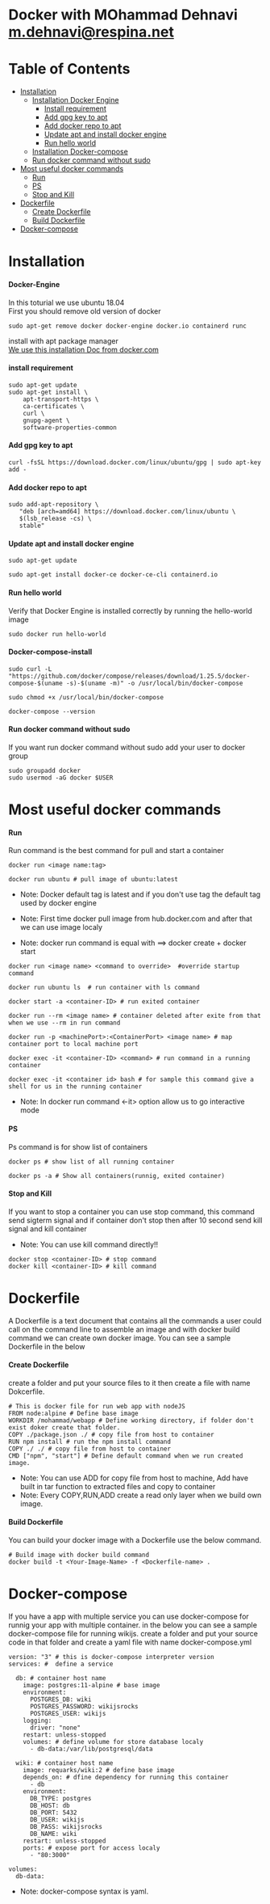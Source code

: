 
# Docker with MOhammad Dehnavi <m.dehnavi@respina.net>

# Table of Contents

- [Installation](#introduction)
   - [Installation Docker Engine](#Docker-Engine)
     - [Install requirement](#install-requirement)
     - [Add gpg key to apt](#Add-gpg-key-to-apt)
     - [Add docker repo to apt](#Add-docker-repo-to-apt)
     - [Update apt and install docker engine](#Update-apt-and-install-docker-engine)
     - [Run hello world](#Run-hello-world)
   - [Installation Docker-compose](#Docker-compose-install)
   - [Run docker command without sudo](#Run-docker-command-without-sudo)
- [Most useful docker commands](#Most-useful-docker-commands)
   - [Run](#Run) 
   - [PS](#PS)
   - [Stop and Kill](#Stop-and-Kill)
- [Dockerfile](#Dockerfile)
   - [Create Dockerfile](#Create-Dockerfile)
   - [Build Dockerfile](#Build-Dockerfile)
- [Docker-compose](#Docker-compose)

# Installation
#### Docker-Engine
In this toturial we use ubuntu 18.04  
First you should remove old version of docker 
```
sudo apt-get remove docker docker-engine docker.io containerd runc
```
install with apt package manager  
[We use this installation Doc from docker.com](https://docs.docker.com/engine/install/ubuntu/)

#### install requirement
```
sudo apt-get update
sudo apt-get install \
    apt-transport-https \
    ca-certificates \
    curl \
    gnupg-agent \
    software-properties-common
```

#### Add gpg key to apt
```    
curl -fsSL https://download.docker.com/linux/ubuntu/gpg | sudo apt-key add -
```

#### Add docker repo to apt 
```
sudo add-apt-repository \
   "deb [arch=amd64] https://download.docker.com/linux/ubuntu \
   $(lsb_release -cs) \
   stable"
```

#### Update apt and install docker engine
```
sudo apt-get update

sudo apt-get install docker-ce docker-ce-cli containerd.io
```

#### Run hello world
Verify that Docker Engine is installed correctly by running the hello-world image 
```
sudo docker run hello-world
```

#### Docker-compose-install
```
sudo curl -L "https://github.com/docker/compose/releases/download/1.25.5/docker-compose-$(uname -s)-$(uname -m)" -o /usr/local/bin/docker-compose

sudo chmod +x /usr/local/bin/docker-compose

docker-compose --version
```
#### Run docker command without sudo
If you want run docker command without sudo add your user to docker group 
```
sudo groupadd docker 
sudo usermod -aG docker $USER
```
# Most useful docker commands

#### Run
Run command is the best command for pull and start a container
```
docker run <image name:tag>

docker run ubuntu # pull image of ubuntu:latest 
```
- Note: Docker default tag is latest and if you don't use tag the default tag used by docker engine

- Note: First time docker pull image from hub.docker.com and after that we can use image localy

- Note: docker run command is equal with ==>  docker create + docker start

```
docker run <image name> <command to override>  #override startup command

docker run ubuntu ls  # run container with ls command
````
```
docker start -a <container-ID> # run exited container
```
```
docker run --rm <image name> # container deleted after exite from that when we use --rm in run command 
```
```
docker run -p <machinePort>:<ContainerPort> <image name> # map container port to local machine port
```
```
docker exec -it <container-ID> <command> # run command in a running container 

docker exec -it <container id> bash # for sample this command give a shell for us in the running container
```
- Note: In docker run command <-it> option allow us to go interactive mode

#### PS
Ps command is for show list of containers
```
docker ps # show list of all running container

docker ps -a # Show all containers(runnig, exited container)
```
#### Stop and Kill
If you want to stop a container you can use stop command, this command send sigterm signal and if container don't stop then after 10 second send kill signal and kill container

- Note: You can use kill command directly!!

```
docker stop <container-ID> # stop command
docker kill <container-ID> # kill command
```

# Dockerfile
A Dockerfile is a text document that contains all the commands a user could call on the command line to assemble an image and with docker build command we can create own docker image. You can see a sample Dockerfile in the below

#### Create Dockerfile
create a folder and put your source files to it then create a file with name Dokcerfile.
```
# This is docker file for run web app with nodeJS
FROM node:alpine # Define base image
WORKDIR /mohammad/webapp # Define working directory, if folder don't exist doker create that folder. 
COPY ./package.json ./ # copy file from host to container
RUN npm install # run the npm install command
COPY ./ ./ # copy file from host to container
CMD ["npm", "start"] # Define default command when we run created image. 
```
- Note: You can use ADD for copy file from host to machine, Add have built in tar function to extracted files and copy to container
- Note: Every COPY,RUN,ADD create a read only layer when we build own image.

#### Build Dockerfile
You can build your docker image with a Dockerfile use the below command. 

```
# Build image with docker build command
docker build -t <Your-Image-Name> -f <Dockerfile-name> . 
```
# Docker-compose
If you have a app with multiple service you can use docker-compose for runnig your app with multiple container. in the below you can see a sample docker-compose file for running wikijs. 
create a folder and put your source code in that folder and create a yaml file with name docker-compose.yml

```
version: "3" # this is docker-compose interpreter version
services: #  define a service 

  db: # container host name
    image: postgres:11-alpine # base image 
    environment:
      POSTGRES_DB: wiki
      POSTGRES_PASSWORD: wikijsrocks
      POSTGRES_USER: wikijs
    logging:
      driver: "none"
    restart: unless-stopped
    volumes: # define volume for store database localy
      - db-data:/var/lib/postgresql/data

  wiki: # container host name
    image: requarks/wiki:2 # define base image
    depends_on: # dfine dependency for running this container
      - db
    environment:
      DB_TYPE: postgres
      DB_HOST: db
      DB_PORT: 5432
      DB_USER: wikijs
      DB_PASS: wikijsrocks
      DB_NAME: wiki
    restart: unless-stopped
    ports: # expose port for access localy
      - "80:3000" 

volumes:
  db-data:
```
- Note: docker-compose syntax is yaml. 

